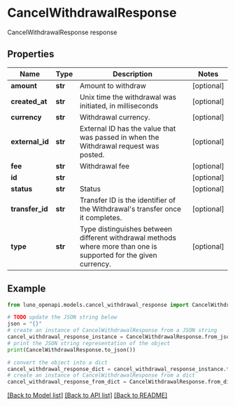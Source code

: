 # CancelWithdrawalResponse

CancelWithdrawalResponse response

## Properties

Name | Type | Description | Notes
------------ | ------------- | ------------- | -------------
**amount** | **str** | Amount to withdraw | [optional] 
**created_at** | **str** | Unix time the withdrawal was initiated, in milliseconds | [optional] 
**currency** | **str** | Withdrawal currency. | [optional] 
**external_id** | **str** | External ID has the value that was passed in when the Withdrawal request was posted. | [optional] 
**fee** | **str** | Withdrawal fee | [optional] 
**id** | **str** |  | [optional] 
**status** | **str** | Status | [optional] 
**transfer_id** | **str** | Transfer ID is the identifier of the Withdrawal&#39;s transfer once it completes. | [optional] 
**type** | **str** | Type distinguishes between different withdrawal methods where more than one is supported for the given currency. | [optional] 

## Example

```python
from luno_openapi.models.cancel_withdrawal_response import CancelWithdrawalResponse

# TODO update the JSON string below
json = "{}"
# create an instance of CancelWithdrawalResponse from a JSON string
cancel_withdrawal_response_instance = CancelWithdrawalResponse.from_json(json)
# print the JSON string representation of the object
print(CancelWithdrawalResponse.to_json())

# convert the object into a dict
cancel_withdrawal_response_dict = cancel_withdrawal_response_instance.to_dict()
# create an instance of CancelWithdrawalResponse from a dict
cancel_withdrawal_response_from_dict = CancelWithdrawalResponse.from_dict(cancel_withdrawal_response_dict)
```
[[Back to Model list]](../README.md#documentation-for-models) [[Back to API list]](../README.md#documentation-for-api-endpoints) [[Back to README]](../README.md)



